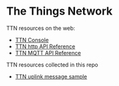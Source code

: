# The Things Network

TTN resources on the web:
- [TTN Console](https://console.thethingsnetwork.org/)  
- [TTN http API Reference](https://www.thethingsnetwork.org/docs/applications/http/)  
- [TTN MQTT API Reference](https://www.thethingsnetwork.org/docs/applications/mqtt/api.html)  

TTN resources collected in this repo
- [TTN uplink message sample](ttn_ul_sample.json)
